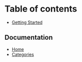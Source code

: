 # Table of contents

* [Getting Started](README.md)

## Documentation <a id="documention"></a>

* [Home](documention/home.md)
* [Categories](documention/categories.md)

